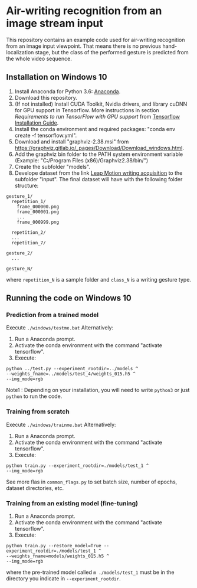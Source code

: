 # Air-writing recognition from an image stream input

This repository contains an example code used for air-writing recognition from an image input viewpoint. That means there is no previous hand-localization stage, but the class of the performed gesture is predicted from the whole video sequence.


## Installation on Windows 10

1) Install Anaconda for Python 3.6: [Anaconda](https://www.anaconda.com/download/#download).
2) Download this repository.
3) (If not installed) Install CUDA Toolkit, Nvidia drivers, and library cuDNN for GPU support in Tensorflow. More instructions in section _Requirements to run TensorFlow with GPU support_ from [Tensorflow Installation Guide](https://www.tensorflow.org/install/install_windows?hl=es).
3) Install the conda environment and required packages: "conda env create -f tensorflow.yml".
4) Download and install "graphviz-2.38.msi" from https://graphviz.gitlab.io/_pages/Download/Download_windows.html.
5) Add the graphviz bin folder to the PATH system environment variable (Example: "C:/Program Files (x86)/Graphviz2.38/bin/")
6) Create the subfolder "models".
7) Develope dataset from the link [Leap Motion writing acquisition](https://github.com/cda-gti-upm/Video-Acquisition-by-mouse-events) to the subfolder "input". The final dataset will have with the following folder structure:

```
gesture_1/
  repetition_1/
    frame_000000.png
    frame_000001.png
    ...
    frame_000999.png
    
  repetition_2/
  ...
  repetition_7/
  
gesture_2/
  ...
  
gesture_N/
```
where `repetition_N` is a sample folder and `class_N` is a writing gesture type.


## Running the code on Windows 10
### Prediction from a trained model
Execute `./windows/testme.bat`
Alternatively:
1) Run a Anaconda prompt.
2) Activate the conda environment with the command "activate tensorflow".
3) Execute:
```
python ../test.py --experiment_rootdir=../models ^
--weights_fname=../models/test_4/weights_015.h5 ^
--img_mode=rgb
```
Note1 : Depending on your installation, you will need to write ```python3``` or just ```python``` to run the code.

### Training from scratch
Execute `./windows/trainme.bat`
Alternatively:
1) Run a Anaconda prompt.
2) Activate the conda environment with the command "activate tensorflow".
3) Execute:
```
python train.py --experiment_rootdir=./models/test_1 ^
--img_mode=rgb 
```

See more flas in `common_flags.py` to set batch size, number of epochs, dataset directories, etc. 

### Training from an existing model (fine-tuning)
1) Run a Anaconda prompt.
2) Activate the conda environment with the command "activate tensorflow".
3) Execute:
```
python train.py --restore_model=True --experiment_rootdir=./models/test_1 ^
--weights_fname=models/weights_015.h5 ^
--img_mode=rgb 
```
where the pre-trained model called `m ./models/test_1` must be in the directory you indicate in `--experiment_rootdir`.
